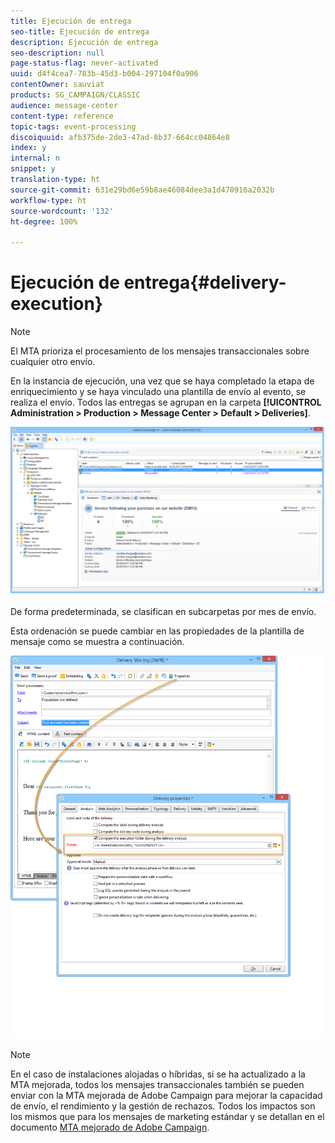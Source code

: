 ```yaml
---
title: Ejecución de entrega
seo-title: Ejecución de entrega
description: Ejecución de entrega
seo-description: null
page-status-flag: never-activated
uuid: d4f4cea7-783b-45d3-b004-297104f0a906
contentOwner: sauviat
products: SG_CAMPAIGN/CLASSIC
audience: message-center
content-type: reference
topic-tags: event-processing
discoiquuid: afb375de-2de3-47ad-8b37-664cc04864e8
index: y
internal: n
snippet: y
translation-type: ht
source-git-commit: 631e29bd6e59b8ae46084dee3a1d470916a2032b
workflow-type: ht
source-wordcount: '132'
ht-degree: 100%

---
```



# Ejecución de entrega{#delivery-execution}

>[!NOTE]
>
>El MTA prioriza el procesamiento de los mensajes transaccionales sobre cualquier otro envío.

En la instancia de ejecución, una vez que se haya completado la etapa de enriquecimiento y se haya vinculado una plantilla de envío al evento, se realiza el envío. Todos las entregas se agrupan en la carpeta **[!UICONTROL Administration > Production > Message Center > Default > Deliveries]**.

![](assets/messagecenter_deliveries_execinstances_001.png)

De forma predeterminada, se clasifican en subcarpetas por mes de envío.

Esta ordenación se puede cambiar en las propiedades de la plantilla de mensaje como se muestra a continuación.

![](assets/messagecenter_deliveries_properties_001.png)

>[!NOTE]
>
>En el caso de instalaciones alojadas o híbridas, si se ha actualizado a la MTA mejorada, todos los mensajes transaccionales también se pueden enviar con la MTA mejorada de Adobe Campaign para mejorar la capacidad de envío, el rendimiento y la gestión de rechazos. Todos los impactos son los mismos que para los mensajes de marketing estándar y se detallan en el documento [MTA mejorado de Adobe Campaign](https://helpx.adobe.com/campaign/kb/acc-campaign-enhanced-mta.html).